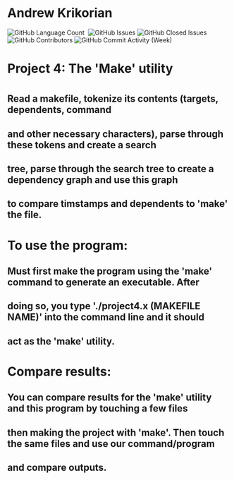# Andrew Krikorian
<div>
<img alt="GitHub Language Count" src="https://img.shields.io/github/languages/count/andykr1k/Project4?style=for-the-badge"/>
<img alt="" src="https://img.shields.io/github/repo-size/andykr1k/Project4?style=for-the-badge"/>
<img alt="GitHub Issues" src="https://img.shields.io/github/issues/andykr1k/Project4?style=for-the-badge"/>
<img alt="GitHub Closed Issues" src="https://img.shields.io/github/issues-closed/andykr1k/Project4?style=for-the-badge"/>
<img alt="GitHub Contributors" src="https://img.shields.io/github/contributors/andykr1k/Project4?style=for-the-badge"/>
<img alt="GitHub Commit Activity (Week)" src="https://img.shields.io/github/commit-activity/w/andykr1k/Project4?style=for-the-badge"/>
</div>

# Project 4: The 'Make' utility
#
## Read a makefile, tokenize its contents (targets, dependents, command 
## and other necessary characters), parse through these tokens and create a search 
## tree, parse through the search tree to create a dependency graph and use this graph 
## to compare timstamps and dependents to 'make' the file.
# 
# To use the program:
## Must first make the program using the 'make' command to generate an executable. After
## doing so, you type './project4.x (MAKEFILE NAME)' into the command line and it should 
## act as the 'make' utility. 
#
# Compare results:
## You can compare results for the 'make' utility and this program by touching a few files
## then making the project with 'make'. Then touch the same files and use our command/program
## and compare outputs.
